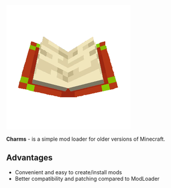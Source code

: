 ![Charms](./Images/Icon.png)

**Charms** - is a simple mod loader for older versions of Minecraft.

## **Advantages**

- Convenient and easy to create/install mods
- Better compatibility and patching compared to ModLoader
